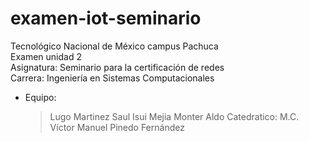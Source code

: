 # examen-iot-seminario
Tecnológico Nacional de México campus Pachuca  
Examen unidad 2  
Asignatura: Seminario para la certificación de redes  
Carrera: Ingeniería en Sistemas Computacionales  
* Equipo:  
  > Lugo Martinez Saul Isui
  > Mejia Monter Aldo
Catedratico: M.C. Víctor Manuel Pinedo Fernández
